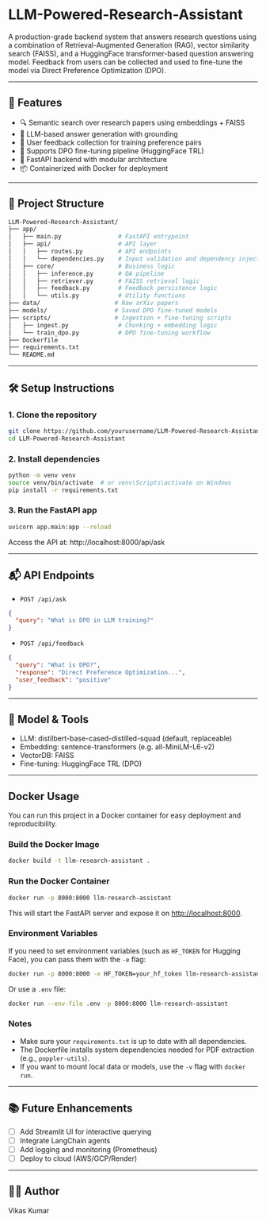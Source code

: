 # LLM-Powered-Research-Assistant

A production-grade backend system that answers research questions using a combination of Retrieval-Augmented Generation (RAG), vector similarity search (FAISS), and a HuggingFace transformer-based question answering model. Feedback from users can be collected and used to fine-tune the model via Direct Preference Optimization (DPO).

---

## 🚀 Features
- 🔍 Semantic search over research papers using embeddings + FAISS
- 🤖 LLM-based answer generation with grounding
- 📝 User feedback collection for training preference pairs
- 🧪 Supports DPO fine-tuning pipeline (HuggingFace TRL)
- 🧰 FastAPI backend with modular architecture
- 📦 Containerized with Docker for deployment

---

## 📁 Project Structure
```bash
LLM-Powered-Research-Assistant/
├── app/
│   ├── main.py                # FastAPI entrypoint
│   ├── api/                   # API layer
│   │   ├── routes.py          # API endpoints
│   │   └── dependencies.py    # Input validation and dependency injection
│   ├── core/                  # Business logic
│   │   ├── inference.py       # QA pipeline
│   │   ├── retriever.py       # FAISS retrieval logic
│   │   ├── feedback.py        # Feedback persistence logic
│   │   └── utils.py           # Utility functions
├── data/                     # Raw arXiv papers
├── models/                   # Saved DPO fine-tuned models
├── scripts/                  # Ingestion + fine-tuning scripts
│   ├── ingest.py              # Chunking + embedding logic
│   └── train_dpo.py           # DPO fine-tuning workflow
├── Dockerfile
├── requirements.txt
└── README.md
```

---

## 🛠️ Setup Instructions

### 1. Clone the repository
```bash
git clone https://github.com/yourusername/LLM-Powered-Research-Assistant.git
cd LLM-Powered-Research-Assistant
```

### 2. Install dependencies
```bash
python -m venv venv
source venv/bin/activate  # or venv\Scripts\activate on Windows
pip install -r requirements.txt
```

### 3. Run the FastAPI app
```bash
uvicorn app.main:app --reload
```

Access the API at: http://localhost:8000/api/ask

---

## 📬 API Endpoints

- `POST /api/ask`
```json
{
  "query": "What is DPO in LLM training?"
}
```
- `POST /api/feedback`
```json
{
  "query": "What is DPO?",
  "response": "Direct Preference Optimization...",
  "user_feedback": "positive"
}
```

---

## 🧠 Model & Tools
- LLM: distilbert-base-cased-distilled-squad (default, replaceable)
- Embedding: sentence-transformers (e.g. all-MiniLM-L6-v2)
- VectorDB: FAISS
- Fine-tuning: HuggingFace TRL (DPO)

---

## Docker Usage

You can run this project in a Docker container for easy deployment and reproducibility.

### Build the Docker Image

```sh
docker build -t llm-research-assistant .
```

### Run the Docker Container

```sh
docker run -p 8000:8000 llm-research-assistant
```

This will start the FastAPI server and expose it on [http://localhost:8000](http://localhost:8000).

### Environment Variables
If you need to set environment variables (such as `HF_TOKEN` for Hugging Face), you can pass them with the `-e` flag:

```sh
docker run -p 8000:8000 -e HF_TOKEN=your_hf_token llm-research-assistant
```

Or use a `.env` file:

```sh
docker run --env-file .env -p 8000:8000 llm-research-assistant
```

### Notes
- Make sure your `requirements.txt` is up to date with all dependencies.
- The Dockerfile installs system dependencies needed for PDF extraction (e.g., `poppler-utils`).
- If you want to mount local data or models, use the `-v` flag with `docker run`.

---

## 📚 Future Enhancements
- [ ] Add Streamlit UI for interactive querying
- [ ] Integrate LangChain agents
- [ ] Add logging and monitoring (Prometheus)
- [ ] Deploy to cloud (AWS/GCP/Render)

---

## 👨‍🔬 Author
Vikas Kumar